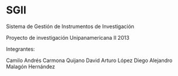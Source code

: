 SGII
====

Sistema de Gestión de Instrumentos de Investigación

Proyecto de investigación Unipanamericana II 2013

Integrantes:

Camilo Andrés Carmona Quijano
David Arturo López
Diego Alejandro Malagón Hernández

